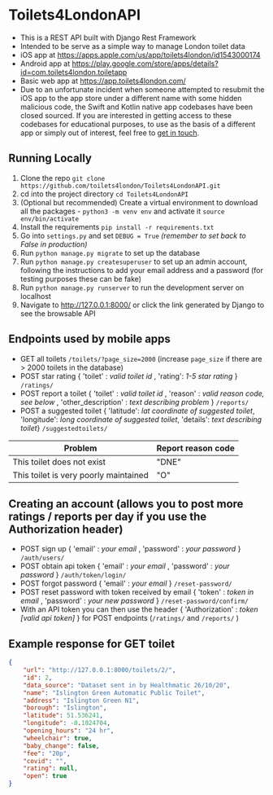 # Toilets4LondonAPI

- This is a REST API built with Django Rest Framework
- Intended to be serve as a simple way to manage London toilet data
- iOS app at https://apps.apple.com/us/app/toilets4london/id1543000174
- Android app at https://play.google.com/store/apps/details?id=com.toilets4london.toiletapp
- Basic web app at https://app.toilets4london.com/
- Due to an unfortunate incident when someone attempted to resubmit the iOS app to the app store under a different name with some hidden malicious code, the Swift and Kotlin native app codebases have been closed sourced. If you are interested in getting access to these codebases for educational purposes, to use as the basis of a different app or simply out of interest, feel free to [get in touch](https://www.toilets4london.com/).

## Running Locally

1. Clone the repo `git clone https://github.com/toilets4london/Toilets4LondonAPI.git`
2. cd into the project directory `cd Toilets4LondonAPI`
3. (Optional but recommended) Create a virtual environment to download all the packages - `python3 -m venv env` and activate it `source env/bin/activate`
4. Install the requirements `pip install -r requirements.txt`
5. Go into `settings.py` and set `DEBUG = True` *(remember to set back to False in production)*
6. Run `python manage.py migrate` to set up the database
7. Run `python manage.py createsuperuser` to set up an admin account, following the instructions to add your email address and a password (for testing purposes these can be fake)
8. Run `python manage.py runserver` to run the development server on localhost
9. Navigate to http://127.0.0.1:8000/ or click the link generated by Django to see the browsable API
    
## Endpoints used by mobile apps

- GET all toilets `/toilets/?page_size=2000` (increase `page_size` if there are > 2000 toilets in the database)
- POST star rating { 'toilet' : *valid toilet id* , 'rating': *1-5 star rating* } `/ratings/`
- POST report a toilet { 'toilet' : *valid toilet id* , 'reason' : *valid reason code, see below* , 'other_description' : *text describing problem* } `/reports/`
- POST a suggested toilet { 'latitude': *lat coordinate of suggested toilet*, 'longitude': *long coordinate of suggested toilet*, 'details': *text describing toilet*} `/suggestedtoilets/`

| Problem                               | Report reason code |
| ------------------------------------- | ------------------ |
| This toilet does not exist            | "DNE"              |
| This toilet is very poorly maintained | "O"                |

## Creating an account (allows you to post more ratings / reports per day if you use the Authorization header)

- POST sign up { 'email' : *your email* , 'password' : *your password* } `/auth/users/`
- POST obtain api token { 'email' : *your email* , 'password' : *your password* } `/auth/token/login/`
- POST forgot password { 'email' : *your email* } `/reset-password/`
- POST reset password with token received by email { 'token' : *token in email* , 'password' : *your new password* } `/reset-password/confirm/`
- With an API token you can then use the header { 'Authorization' : *token [valid api token]* } for POST endpoints (`/ratings/` and `/reports/` )

## Example response for GET toilet

```json
{
    "url": "http://127.0.0.1:8000/toilets/2/",
    "id": 2,
    "data_source": "Dataset sent in by Healthmatic 26/10/20",
    "name": "Islington Green Automatic Public Toilet",
    "address": "Islington Green N1",
    "borough": "Islington",
    "latitude": 51.536241,
    "longitude": -0.1024704,
    "opening_hours": "24 hr",
    "wheelchair": true,
    "baby_change": false,
    "fee": "20p",
    "covid": "",
    "rating": null,
    "open": true
}
```
